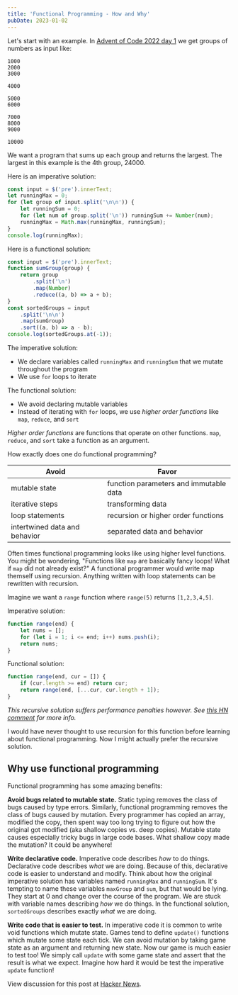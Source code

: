 ```yaml
---
title: 'Functional Programming - How and Why'
pubDate: 2023-01-02
---
```


Let's start with an example. In [Advent of Code 2022 day 1](https://adventofcode.com/2022/day/1) we
get groups of numbers as input like:

```
1000
2000
3000

4000

5000
6000

7000
8000
9000

10000
```

We want a program that sums up each group and returns the largest. The largest in this example is
the 4th group, 24000.

Here is an imperative solution:

```js
const input = $('pre').innerText;
let runningMax = 0;
for (let group of input.split('\n\n')) {
	let runningSum = 0;
	for (let num of group.split('\n')) runningSum += Number(num);
	runningMax = Math.max(runningMax, runningSum);
}
console.log(runningMax);
```

Here is a functional solution:

```js
const input = $('pre').innerText;
function sumGroup(group) {
	return group
		.split('\n')
		.map(Number)
		.reduce((a, b) => a + b);
}
const sortedGroups = input
	.split('\n\n')
	.map(sumGroup)
	.sort((a, b) => a - b);
console.log(sortedGroups.at(-1));
```

The imperative solution:

- We declare variables called `runningMax` and `runningSum` that we mutate throughout the program
- We use `for` loops to iterate

The functional solution:

- We avoid declaring mutable variables
- Instead of iterating with `for` loops, we use _higher order functions_ like `map`, `reduce`, and
  `sort`

_Higher order functions_ are functions that operate on other functions. `map`, `reduce`, and `sort`
take a function as an argument.

How exactly does one do functional programming?

| Avoid                         | Favor                                  |
| ----------------------------- | -------------------------------------- |
| mutable state                 | function parameters and immutable data |
| iterative steps               | transforming data                      |
| loop statements               | recursion or higher order functions    |
| intertwined data and behavior | separated data and behavior            |

Often times functional programming looks like using higher level functions. You might be wondering,
"Functions like `map` are basically fancy loops! What if `map` did not already exist?" A functional
programmer would write map themself using recursion. Anything written with loop statements can be
rewritten with recursion.

Imagine we want a `range` function where `range(5)` returns `[1,2,3,4,5]`.

Imperative solution:

```js
function range(end) {
	let nums = [];
	for (let i = 1; i <= end; i++) nums.push(i);
	return nums;
}
```

Functional solution:

```js
function range(end, cur = []) {
	if (cur.length >= end) return cur;
	return range(end, [...cur, cur.length + 1]);
}
```

_This recursive solution suffers performance penalties however. See
[this HN comment](https://news.ycombinator.com/item?id=34214150#34215700) for more info._

I would have never thought to use recursion for this function before learning about functional
programming. Now I might actually prefer the recursive solution.

## Why use functional programming

Functional programming has some amazing benefits:

**Avoid bugs related to mutable state.** Static typing removes the class of bugs caused by type
errors. Similarly, functional programming removes the class of bugs caused by mutation. Every
programmer has copied an array, modified the copy, then spent way too long trying to figure out how
the original got modified (aka shallow copies vs. deep copies). Mutable state causes especially
tricky bugs in large code bases. What shallow copy made the mutation? It could be anywhere!

**Write declarative code.** Imperative code describes _how_ to do things. Declarative code describes
_what_ we are doing. Because of this, declarative code is easier to understand and modify. Think
about how the original imperative solution has variables named `runningMax` and `runningSum`. It's
tempting to name these variables `maxGroup` and `sum`, but that would be lying. They start at 0 and
change over the course of the program. We are stuck with variable names describing _how_ we do
things. In the functional solution, `sortedGroups` describes exactly _what_ we are doing.

**Write code that is easier to test.** In imperative code it is common to write void functions which
mutate state. Games tend to define `update()` functions which mutate some state each tick. We can
avoid mutation by taking game state as an argument and returning new state. Now our game is much
easier to test too! We simply call `update` with some game state and assert that the result is what
we expect. Imagine how hard it would be test the imperative `update` function!

View discussion for this post at [Hacker News](https://news.ycombinator.com/item?id=34214150).
